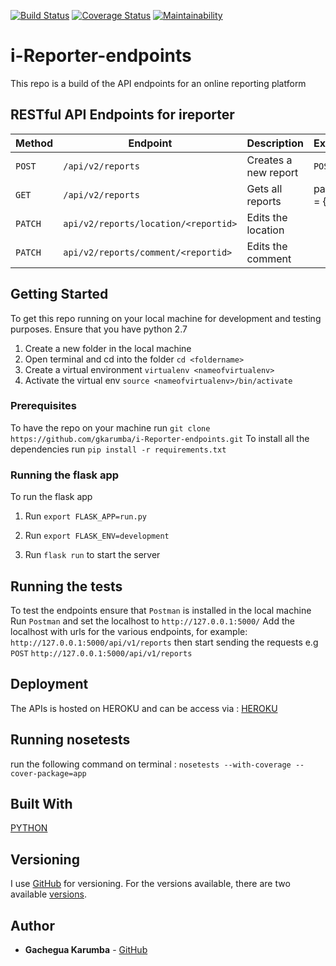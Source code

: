 
[![Build Status](https://travis-ci.org/gkarumba/i-Reporter-endpoints.svg?branch=ch-testing-endpoints-162298730)](https://travis-ci.org/gkarumba/i-Reporter-endpoints)  [![Coverage Status](https://coveralls.io/repos/github/gkarumba/i-Reporter-endpoints/badge.svg?branch=ch-testing-endpoints-162298730)](https://coveralls.io/github/gkarumba/i-Reporter-endpoints?branch=ch-testing-endpoints-162298730)  [![Maintainability](https://api.codeclimate.com/v1/badges/eaedfc4b38c12fec58e1/maintainability)](https://codeclimate.com/github/gkarumba/i-Reporter-endpoints/maintainability)

# i-Reporter-endpoints
This repo is a build of the API endpoints for an online reporting platform

## RESTful API Endpoints for ireporter
| Method        |       Endpoint                     |         Description               |    Example        |
| ------------- |       -------------                |         -------------             |  ------------     |
| `POST`        | `/api/v2/reports`                  |   Creates a new report            |    `POST`         |
| `GET`         | `/api/v2/reports`                  |   Gets all reports                |    payload = {    || `GET`         | `/api/v2/reports/<reportid>`       |   Gets a single report by id      |   `"flag":"",`    || `PUT`         | `/api/v1/reports/<reportid>/edit`  |   Edit a specific report by id    |   `"location":""` || `DELETE`      | `/api/v2/reports/<reportid>`       |   Deletes a specific report by id |   `"comment":""`} || `PATCH`       | `api/v2/reports/status/<reportid>` |   Edits the status                |                   |
| `PATCH`       |`api/v2/reports/location/<reportid>`|   Edits the location              |                   |
| `PATCH`       | `api/v2/reports/comment/<reportid>`|   Edits the comment               |                   |

                                                                                    

## Getting Started

To get this repo running on your local machine for development and testing purposes.
Ensure that you have python 2.7
1. Create a new folder in the local machine
2. Open terminal and cd into the folder `cd <foldername>`
3. Create a virtual environment `virtualenv <nameofvirtualenv>`
4. Activate the virtual env `source <nameofvirtualenv>/bin/activate`

### Prerequisites
To have the repo on your machine run `git clone https://github.com/gkarumba/i-Reporter-endpoints.git`
To install all the dependencies run `pip install -r requirements.txt` 

### Running the flask app

To run the flask app
1. Run `export FLASK_APP=run.py`

2. Run `export FLASK_ENV=development`

3. Run `flask run` to start the server

## Running the tests

To test the endpoints ensure that `Postman` is installed in the local machine
Run `Postman` and set the localhost to `http://127.0.0.1:5000/`
Add the localhost with urls for the various endpoints, for example: `http://127.0.0.1:5000/api/v1/reports` then start sending the requests e.g `POST` `http://127.0.0.1:5000/api/v1/reports` 


## Deployment

The APIs is hosted on HEROKU and can be access via : [HEROKU](https://i-reporter-gkarumba.herokuapp.com/)

## Running nosetests
run the following command on terminal : `nosetests --with-coverage --cover-package=app`

## Built With
[PYTHON](https://www.python.org/)

## Versioning

I use [GitHub](https://github.com/) for versioning. For the versions available, there are two available [versions](https://github.com/gkarumba/i-Reporter-endpoints). 

## Author

* **Gachegua Karumba** - [GitHub](https://github.com/gkarumba/)